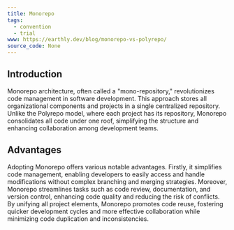 ```yaml
---
title: Monorepo
tags:
  - convention
  - trial
www: https://earthly.dev/blog/monorepo-vs-polyrepo/
source_code: None
---
```


## Introduction

Monorepo architecture, often called a "mono-repository," revolutionizes code management in software development. This approach stores all organizational components and projects in a single centralized repository. Unlike the Polyrepo model, where each project has its repository, Monorepo consolidates all code under one roof, simplifying the structure and enhancing collaboration among development teams.

## Advantages

Adopting Monorepo offers various notable advantages. Firstly, it simplifies code management, enabling developers to easily access and handle modifications without complex branching and merging strategies. Moreover, Monorepo streamlines tasks such as code review, documentation, and version control, enhancing code quality and reducing the risk of conflicts. By unifying all project elements, Monorepo promotes code reuse, fostering quicker development cycles and more effective collaboration while minimizing code duplication and inconsistencies. 
